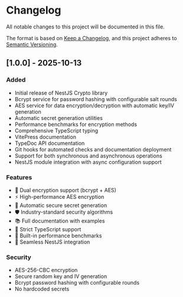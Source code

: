 # Changelog

All notable changes to this project will be documented in this file.

The format is based on [Keep a Changelog](https://keepachangelog.com/en/1.0.0/),
and this project adheres to [Semantic Versioning](https://semver.org/spec/v2.0.0.html).

## [1.0.0] - 2025-10-13

### Added

- Initial release of NestJS Crypto library
- Bcrypt service for password hashing with configurable salt rounds
- AES service for data encryption/decryption with automatic key/IV generation
- Automatic secret generation utilities
- Performance benchmarks for encryption methods
- Comprehensive TypeScript typing
- VitePress documentation
- TypeDoc API documentation
- Git hooks for automated checks and documentation deployment
- Support for both synchronous and asynchronous operations
- NestJS module integration with async configuration support

### Features

- 🔐 Dual encryption support (bcrypt + AES)
- ⚡ High-performance AES encryption
- 🔑 Automatic secure secret generation
- 🛡️ Industry-standard security algorithms
- 📚 Full documentation with examples
- 🔧 Strict TypeScript support
- 🧪 Built-in performance benchmarks
- 🚀 Seamless NestJS integration

### Security

- AES-256-CBC encryption
- Secure random key and IV generation
- Bcrypt password hashing with configurable rounds
- No hardcoded secrets
